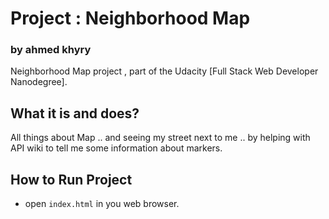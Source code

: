 # Project : Neighborhood Map
### by ahmed khyry

Neighborhood Map project , part of the Udacity [Full Stack Web Developer
Nanodegree].

## What it is and does?

All things about Map .. and seeing my street next to me ..
by helping with API wiki to tell me some information about markers.

## How to Run Project

* open `index.html` in you web browser.